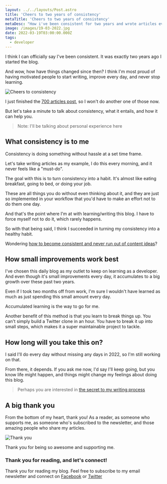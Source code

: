 ```yaml
---
layout: ../../layouts/Post.astro
title: 'Cheers to two years of consistency'
metaTitle: 'Cheers to two years of consistency'
metaDesc: "How i've been consistent for two years and wrote articles every single day"
image: /images/19-03-2022.jpg
date: 2022-03-19T03:00:00.000Z
tags:
  - developer
---
```


I think I can officially say I've been consistent. It was exactly two years ago I started the blog.

And wow, how have things changed since then? I think I'm most proud of having motivated people to start writing, improve every day, and never stop learning.

![Cheers to consistency](https://media.giphy.com/media/BPJmthQ3YRwD6QqcVD/giphy.gif)

I just finished the [700 articles post](https://daily-dev-tips.com/posts/how-writing-700-articles-changed-my-life/), so I won't do another one of those now.

But let's take a minute to talk about consistency, what it entails, and how it can help you.

> Note: I'll be talking about personal experience here

## What consistency is to me

Consistency is doing something without hassle at a set time frame.

Let's take writing articles as my example, I do this every morning, and it never feels like a "must-do".

The goal with this is to turn consistency into a habit.
It's almost like eating breakfast, going to bed, or doing your job.

These are all things you do without even thinking about it, and they are just so implemented in your workflow that you'd have to make an effort not to do them one day.

And that's the point where I'm at with learning/writing this blog. I have to force myself not to do it, which rarely happens.

So with that being said, I think I succeeded in turning my consistency into a healthy habit.

Wondering [how to become consistent and never run out of content ideas](https://daily-dev-tips.com/posts/learn-how-to-come-up-with-article-ideas-and-stay-consistent/)?

## How small improvements work best

I've chosen this daily blog as my outlet to keep on learning as a developer.
And even though it's small improvements every day, it accumulates to a big growth over these past two years.

Even if I took two months off from work, I'm sure I wouldn't have learned as much as just spending this small amount every day.

Accumulated learning is the way to go for me.

Another benefit of this method is that you learn to break things up.
You can't simply build a Twitter clone in an hour. You have to break it up into small steps, which makes it a super maintainable project to tackle.

## How long will you take this on?

I said I'll do every day without missing any days in 2022, so I'm still working on that.

From there, it depends. If you ask me now, I'd say I'll keep going, but you know life might happen, and things might change my feelings about doing this blog.

> Perhaps you are interested in [the secret to my writing process](https://daily-dev-tips.com/posts/the-secret-to-my-writing-process/)

## A big thank you

From the bottom of my heart, thank you!
As a reader, as someone who supports me, as someone who's subscribed to the newsletter, and those amazing people who share my articles.

![Thank you](https://media.giphy.com/media/26FPOogenQv5eOZHO/giphy.gif)

Thank you for being so awesome and supporting me.

### Thank you for reading, and let's connect!

Thank you for reading my blog. Feel free to subscribe to my email newsletter and connect on [Facebook](https://www.facebook.com/DailyDevTipsBlog) or [Twitter](https://twitter.com/DailyDevTips1)
